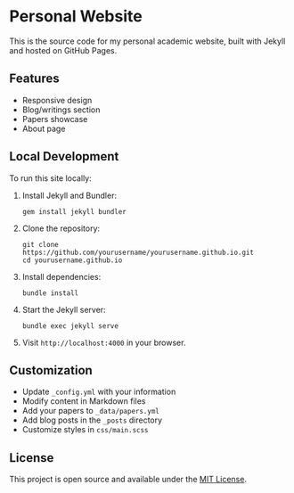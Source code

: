 # Personal Website

This is the source code for my personal academic website, built with Jekyll and hosted on GitHub Pages.

## Features

- Responsive design
- Blog/writings section
- Papers showcase
- About page

## Local Development

To run this site locally:

1. Install Jekyll and Bundler:
   ```
   gem install jekyll bundler
   ```

2. Clone the repository:
   ```
   git clone https://github.com/yourusername/yourusername.github.io.git
   cd yourusername.github.io
   ```

3. Install dependencies:
   ```
   bundle install
   ```

4. Start the Jekyll server:
   ```
   bundle exec jekyll serve
   ```

5. Visit `http://localhost:4000` in your browser.

## Customization

- Update `_config.yml` with your information
- Modify content in Markdown files
- Add your papers to `_data/papers.yml`
- Add blog posts in the `_posts` directory
- Customize styles in `css/main.scss`

## License

This project is open source and available under the [MIT License](LICENSE).